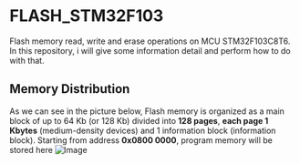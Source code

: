 # FLASH_STM32F103
Flash memory read, write and erase operations on MCU STM32F103C8T6. In this repository, i will give some information detail and perform how to do with that.
## Memory Distribution ##
As we can see in the picture below, Flash memory is organized as a main block of up to 64 Kb (or 128 Kb) divided into **128 pages**, **each page 1 Kbytes** (medium-density devices) and 1 information block (information block). Starting from address **0x0800 0000**, program memory will be stored here
![Image](https://i.postimg.cc/KzWRfM2g/848a8400-98f6-4e9d-a3b7-579615b00681.jpg)

